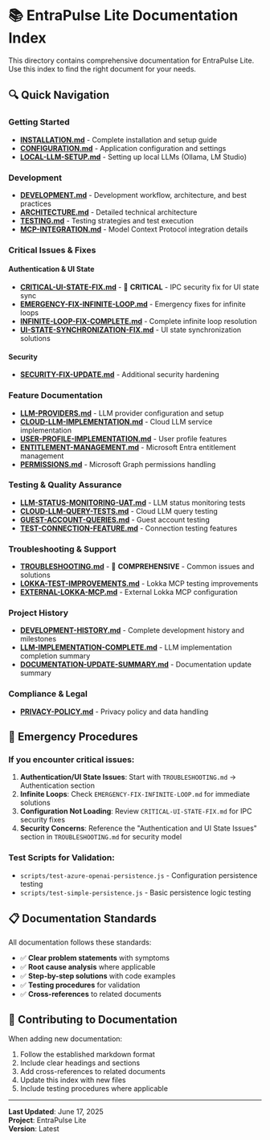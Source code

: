 # 📚 EntraPulse Lite Documentation Index

This directory contains comprehensive documentation for EntraPulse Lite. Use this index to find the right document for your needs.

## 🔍 Quick Navigation

### Getting Started
- **[INSTALLATION.md](./INSTALLATION.md)** - Complete installation and setup guide
- **[CONFIGURATION.md](./CONFIGURATION.md)** - Application configuration and settings
- **[LOCAL-LLM-SETUP.md](./LOCAL-LLM-SETUP.md)** - Setting up local LLMs (Ollama, LM Studio)

### Development
- **[DEVELOPMENT.md](./DEVELOPMENT.md)** - Development workflow, architecture, and best practices
- **[ARCHITECTURE.md](./ARCHITECTURE.md)** - Detailed technical architecture
- **[TESTING.md](./TESTING.md)** - Testing strategies and test execution
- **[MCP-INTEGRATION.md](./MCP-INTEGRATION.md)** - Model Context Protocol integration details

### Critical Issues & Fixes

#### Authentication & UI State
- **[CRITICAL-UI-STATE-FIX.md](./CRITICAL-UI-STATE-FIX.md)** - 🚨 **CRITICAL** - IPC security fix for UI state sync
- **[EMERGENCY-FIX-INFINITE-LOOP.md](./EMERGENCY-FIX-INFINITE-LOOP.md)** - Emergency fixes for infinite loops
- **[INFINITE-LOOP-FIX-COMPLETE.md](./INFINITE-LOOP-FIX-COMPLETE.md)** - Complete infinite loop resolution
- **[UI-STATE-SYNCHRONIZATION-FIX.md](./UI-STATE-SYNCHRONIZATION-FIX.md)** - UI state synchronization solutions

#### Security
- **[SECURITY-FIX-UPDATE.md](./SECURITY-FIX-UPDATE.md)** - Additional security hardening

### Feature Documentation
- **[LLM-PROVIDERS.md](./LLM-PROVIDERS.md)** - LLM provider configuration and setup
- **[CLOUD-LLM-IMPLEMENTATION.md](./CLOUD-LLM-IMPLEMENTATION.md)** - Cloud LLM service implementation
- **[USER-PROFILE-IMPLEMENTATION.md](./USER-PROFILE-IMPLEMENTATION.md)** - User profile features
- **[ENTITLEMENT-MANAGEMENT.md](./ENTITLEMENT-MANAGEMENT.md)** - Microsoft Entra entitlement management
- **[PERMISSIONS.md](./PERMISSIONS.md)** - Microsoft Graph permissions handling

### Testing & Quality Assurance
- **[LLM-STATUS-MONITORING-UAT.md](./LLM-STATUS-MONITORING-UAT.md)** - LLM status monitoring tests
- **[CLOUD-LLM-QUERY-TESTS.md](./CLOUD-LLM-QUERY-TESTS.md)** - Cloud LLM query testing
- **[GUEST-ACCOUNT-QUERIES.md](./GUEST-ACCOUNT-QUERIES.md)** - Guest account testing
- **[TEST-CONNECTION-FEATURE.md](./TEST-CONNECTION-FEATURE.md)** - Connection testing features

### Troubleshooting & Support
- **[TROUBLESHOOTING.md](./TROUBLESHOOTING.md)** - 🔧 **COMPREHENSIVE** - Common issues and solutions
- **[LOKKA-TEST-IMPROVEMENTS.md](./LOKKA-TEST-IMPROVEMENTS.md)** - Lokka MCP testing improvements
- **[EXTERNAL-LOKKA-MCP.md](./EXTERNAL-LOKKA-MCP.md)** - External Lokka MCP configuration

### Project History
- **[DEVELOPMENT-HISTORY.md](./DEVELOPMENT-HISTORY.md)** - Complete development history and milestones
- **[LLM-IMPLEMENTATION-COMPLETE.md](./LLM-IMPLEMENTATION-COMPLETE.md)** - LLM implementation completion summary
- **[DOCUMENTATION-UPDATE-SUMMARY.md](./DOCUMENTATION-UPDATE-SUMMARY.md)** - Documentation update summary

### Compliance & Legal
- **[PRIVACY-POLICY.md](./PRIVACY-POLICY.md)** - Privacy policy and data handling

## 🚨 Emergency Procedures

### If you encounter critical issues:
1. **Authentication/UI State Issues**: Start with `TROUBLESHOOTING.md` → Authentication section
2. **Infinite Loops**: Check `EMERGENCY-FIX-INFINITE-LOOP.md` for immediate solutions
3. **Configuration Not Loading**: Review `CRITICAL-UI-STATE-FIX.md` for IPC security fixes
4. **Security Concerns**: Reference the "Authentication and UI State Issues" section in `TROUBLESHOOTING.md` for security model

### Test Scripts for Validation:
- `scripts/test-azure-openai-persistence.js` - Configuration persistence testing
- `scripts/test-simple-persistence.js` - Basic persistence logic testing

## 📋 Documentation Standards

All documentation follows these standards:
- ✅ **Clear problem statements** with symptoms
- ✅ **Root cause analysis** where applicable
- ✅ **Step-by-step solutions** with code examples
- ✅ **Testing procedures** for validation
- ✅ **Cross-references** to related documents

## 🤝 Contributing to Documentation

When adding new documentation:
1. Follow the established markdown format
2. Include clear headings and sections
3. Add cross-references to related documents
4. Update this index with new files
5. Include testing procedures where applicable

---

**Last Updated**: June 17, 2025  
**Project**: EntraPulse Lite  
**Version**: Latest
